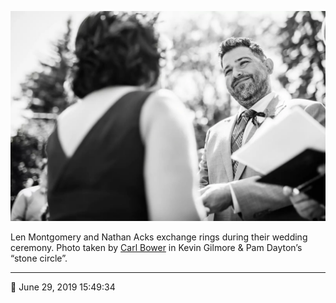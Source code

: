 ![Len Montgomery and Nathan Acks exchange rings](assets/5dd7c51cf0f53c3f34b9cfcbc4da11b6.webp)

Len Montgomery and Nathan Acks exchange rings during their wedding ceremony. Photo taken by [Carl Bower](http://carlbowerphotos.com/) in Kevin Gilmore & Pam Dayton’s “stone circle”.

- - - -

<span aria-hidden="true">📅</span> June 29, 2019 15:49:34
